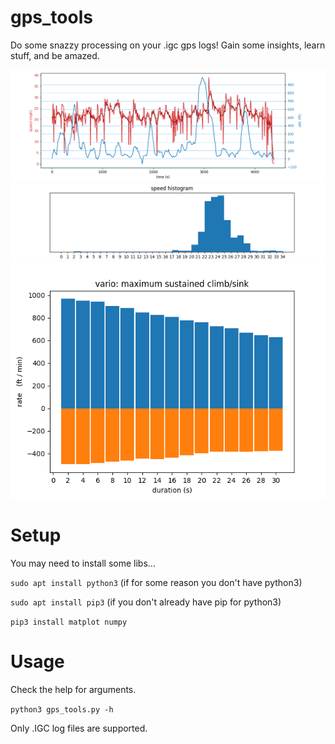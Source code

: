 # gps_tools

Do some snazzy processing on your .igc gps logs!
Gain some insights, learn stuff, and be amazed.

![figure1](sample_images/alt_vel.png)
![figure2](sample_images/speed_hist.png)
![figure3](sample_images/vario_hist.png)


# Setup

You may need to install some libs...

`sudo apt install python3` (if for some reason you don't have python3)

`sudo apt install pip3` (if you don't already have pip for python3)

`pip3 install matplot numpy`


# Usage

Check the help for arguments.

`python3 gps_tools.py -h`


Only .IGC log files are supported.

